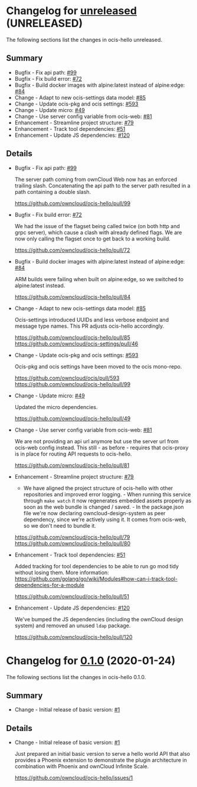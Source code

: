 # Changelog for [unreleased] (UNRELEASED)

The following sections list the changes in ocis-hello unreleased.

[unreleased]: https://github.com/owncloud/ocis-hello/compare/v0.1.0...master

## Summary

* Bugfix - Fix api path: [#99](https://github.com/owncloud/ocis-hello/pull/99)
* Bugfix - Fix build error: [#72](https://github.com/owncloud/ocis-hello/pull/72)
* Bugfix - Build docker images with alpine:latest instead of alpine:edge: [#84](https://github.com/owncloud/ocis-hello/pull/84)
* Change - Adapt to new ocis-settings data model: [#85](https://github.com/owncloud/ocis-hello/pull/85)
* Change - Update ocis-pkg and ocis settings: [#593](https://github.com/owncloud/ocis/pull/593)
* Change - Update micro: [#49](https://github.com/owncloud/ocis-hello/pull/49)
* Change - Use server config variable from ocis-web: [#81](https://github.com/owncloud/ocis-hello/pull/81)
* Enhancement - Streamline project structure: [#79](https://github.com/owncloud/ocis-hello/pull/79)
* Enhancement - Track tool dependencies: [#51](https://github.com/owncloud/ocis-hello/pull/51)
* Enhancement - Update JS dependencies: [#120](https://github.com/owncloud/ocis-hello/pull/120)

## Details

* Bugfix - Fix api path: [#99](https://github.com/owncloud/ocis-hello/pull/99)

   The server path coming from ownCloud Web now has an enforced trailing slash. Concatenating the
   api path to the server path resulted in a path containing a double slash.

   https://github.com/owncloud/ocis-hello/pull/99


* Bugfix - Fix build error: [#72](https://github.com/owncloud/ocis-hello/pull/72)

   We had the issue of the flagset being called twice (on both http and grpc server), which cause a
   clash with already defined flags. We are now only calling the flagset once to get back to a
   working build.

   https://github.com/owncloud/ocis-hello/pull/72


* Bugfix - Build docker images with alpine:latest instead of alpine:edge: [#84](https://github.com/owncloud/ocis-hello/pull/84)

   ARM builds were failing when built on alpine:edge, so we switched to alpine:latest instead.

   https://github.com/owncloud/ocis-hello/pull/84


* Change - Adapt to new ocis-settings data model: [#85](https://github.com/owncloud/ocis-hello/pull/85)

   Ocis-settings introduced UUIDs and less verbose endpoint and message type names. This PR
   adjusts ocis-hello accordingly.

   https://github.com/owncloud/ocis-hello/pull/85
   https://github.com/owncloud/ocis-settings/pull/46


* Change - Update ocis-pkg and ocis settings: [#593](https://github.com/owncloud/ocis/pull/593)

   Ocis-pkg and ocis settings have been moved to the ocis mono-repo.

   https://github.com/owncloud/ocis/pull/593
   https://github.com/owncloud/ocis-hello/pull/99


* Change - Update micro: [#49](https://github.com/owncloud/ocis-hello/pull/49)

   Updated the micro dependencies.

   https://github.com/owncloud/ocis-hello/pull/49


* Change - Use server config variable from ocis-web: [#81](https://github.com/owncloud/ocis-hello/pull/81)

   We are not providing an api url anymore but use the server url from ocis-web config instead. This
   still - as before - requires that ocis-proxy is in place for routing API requests to ocis-hello.

   https://github.com/owncloud/ocis-hello/pull/81


* Enhancement - Streamline project structure: [#79](https://github.com/owncloud/ocis-hello/pull/79)

   - We have aligned the project structure of ocis-hello with other repositories and improved
   error logging. - When running this service through `make watch` it now regenerates embedded
   assets properly as soon as the web bundle is changed / saved. - In the package.json file we're now
   declaring owncloud-design-system as peer dependency, since we're actively using it. It
   comes from ocis-web, so we don't need to bundle it.

   https://github.com/owncloud/ocis-hello/pull/79
   https://github.com/owncloud/ocis-hello/pull/80


* Enhancement - Track tool dependencies: [#51](https://github.com/owncloud/ocis-hello/pull/51)

   Added tracking for tool dependencies to be able to run go mod tidy without losing them. More
   information:
   https://github.com/golang/go/wiki/Modules#how-can-i-track-tool-dependencies-for-a-module

   https://github.com/owncloud/ocis-hello/pull/51


* Enhancement - Update JS dependencies: [#120](https://github.com/owncloud/ocis-hello/pull/120)

   We've bumped the JS dependencies (including the ownCloud design system) and removed an unused
   `ldap` package.

   https://github.com/owncloud/ocis-hello/pull/120

# Changelog for [0.1.0] (2020-01-24)

The following sections list the changes in ocis-hello 0.1.0.

[0.1.0]: https://github.com/owncloud/ocis-hello/compare/c43f3a33cb0b57d7e25ebc88c138d22e95f88cfe...v0.1.0

## Summary

* Change - Initial release of basic version: [#1](https://github.com/owncloud/ocis-hello/issues/1)

## Details

* Change - Initial release of basic version: [#1](https://github.com/owncloud/ocis-hello/issues/1)

   Just prepared an initial basic version to serve a hello world API that also provides a Phoenix
   extension to demonstrate the plugin architecture in combination with Phoenix and ownCloud
   Infinite Scale.

   https://github.com/owncloud/ocis-hello/issues/1

